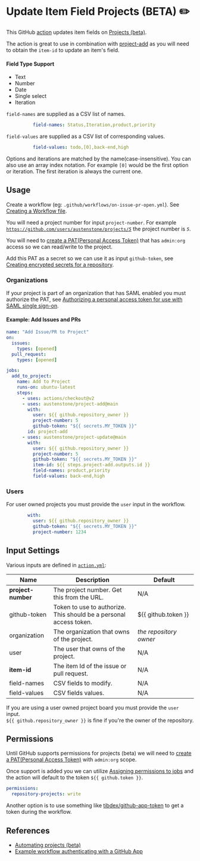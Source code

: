 # Update Item Field Projects (BETA) ✏️

This GitHub [action](https://docs.github.com/en/actions) updates item fields on [Projects (beta)](https://github.com/features/issues).

The action is great to use in combination with [project-add](https://github.com/austenstone/project-add) as you will need to obtain the `item-id` to update an item's field.

#### Field Type Support
- Text
- Number
- Date
- Single select
- Iteration

`field-names` are supplied as a CSV list of names.
```yml
          field-names: Status,Iteration,product,priority
```
`field-values` are supplied as a CSV list of corresponding values. 

```yml
          field-values: todo,[0],back-end,high
```
Options and iterations are matched by the name(case-insensitive). You can also use an array index notation. For example `[0]` would be the first option or iteration. The first iteration is always the current one.

## Usage
Create a workflow (eg: `.github/workflows/on-issue-pr-open.yml`). See [Creating a Workflow file](https://help.github.com/en/articles/configuring-a-workflow#creating-a-workflow-file).

You will need a project number for input `project-number`. For example [`https://github.com/users/austenstone/projects/`*`5`*](https://github.com/users/austenstone/projects/5) the project number is *`5`*.

You will need to [create a PAT(Personal Access Token)](https://github.com/settings/tokens/new?scopes=admin:org) that has `admin:org` access so we can read/write to the project.

Add this PAT as a secret so we can use it as input `github-token`, see [Creating encrypted secrets for a repository](https://docs.github.com/en/enterprise-cloud@latest/actions/security-guides/encrypted-secrets#creating-encrypted-secrets-for-a-repository).

### Organizations

If your project is part of an organization that has SAML enabled you must authorize the PAT, see [Authorizing a personal access token for use with SAML single sign-on](https://docs.github.com/en/enterprise-cloud@latest/authentication/authenticating-with-saml-single-sign-on/authorizing-a-personal-access-token-for-use-with-saml-single-sign-on).

#### Example: Add Issues and PRs
```yml
name: "Add Issue/PR to Project"
on:
  issues:
    types: [opened]
  pull_request:
    types: [opened]

jobs:
  add_to_project:
    name: Add to Project
    runs-on: ubuntu-latest
    steps:
      - uses: actions/checkout@v2
      - uses: austenstone/project-add@main
        with:
          user: ${{ github.repository_owner }}
          project-number: 5
          github-token: "${{ secrets.MY_TOKEN }}"
        id: project-add
      - uses: austenstone/project-update@main
        with:
          user: ${{ github.repository_owner }}
          project-number: 5
          github-token: "${{ secrets.MY_TOKEN }}"
          item-id: ${{ steps.project-add.outputs.id }}
          field-names: product,priority
          field-values: back-end,high
```

### Users

For user owned projects you must provide the `user` input in the workflow.

```yml
        with:
          user: ${{ github.repository_owner }}
          github-token: "${{ secrets.MY_TOKEN }}"
          project-number: 1234
```

## Input Settings
Various inputs are defined in [`action.yml`](action.yml):

| Name | Description | Default |
| --- | - | - |
| **project-number** | The project number. Get this from the URL. | N/A |
| github-token | Token to use to authorize. This should be a personal access token. | ${{&nbsp;github.token&nbsp;}} |
| organization | The organization that owns of the project. | _the repository owner_
| user | The user that owns of the project. | N/A
| **item-id** | The item Id of the issue or pull request. | N/A |
| field-names | CSV fields to modify. | N/A
| field-values | CSV fields values. | N/A

If you are using a user owned project board you must provide the `user` input.<br>`${{ github.repository_owner }}` is fine if you're the owner of the repository.

## Permissions
Until GitHub supports permissions for projects (beta) we will need to [create a PAT(Personal Access Token)](https://github.com/settings/tokens/new?scopes=admin:org) with `admin:org` scope.

Once support is added you we can utilize [Assigning permissions to jobs](https://docs.github.com/en/actions/using-jobs/assigning-permissions-to-jobs) and the action will default to the token `${{ github.token }}`.

```yml
permissions:
  repository-projects: write
```

Another option is to use something like [tibdex/github-app-token](https://github.com/tibdex/github-app-token) to get a token during the workflow.

## References
- [Automating projects (beta)](https://docs.github.com/en/enterprise-cloud@latest/issues/trying-out-the-new-projects-experience/automating-projects)
- [Example workflow authenticating with a GitHub App](https://docs.github.com/en/enterprise-cloud@latest/issues/trying-out-the-new-projects-experience/automating-projects#example-workflow-authenticating-with-a-github-app)
